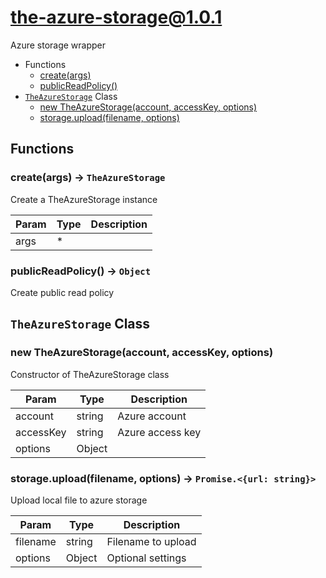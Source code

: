 <!-- // Code generated by coz. DO NOT EDIT. -->
# the-azure-storage@1.0.1

Azure storage wrapper

+ Functions
  + [create(args)](#the-azure-storage-function-create)
  + [publicReadPolicy()](#the-azure-storage-function-public-read-policy)
+ [`TheAzureStorage`](#the-azure-storage-classes) Class
  + [new TheAzureStorage(account, accessKey, options)](#the-azure-storage-classes-the-azure-storage-constructor)
  + [storage.upload(filename, options)](#the-azure-storage-classes-the-azure-storage-upload)

## Functions

<a class='md-heading-link' name="the-azure-storage-function-create" ></a>

### create(args) -> `TheAzureStorage`

Create a TheAzureStorage instance

| Param | Type | Description |
| ----- | --- | -------- |
| args | * |  |

<a class='md-heading-link' name="the-azure-storage-function-public-read-policy" ></a>

### publicReadPolicy() -> `Object`

Create public read policy


<a class='md-heading-link' name="the-azure-storage-classes"></a>

## `TheAzureStorage` Class






<a class='md-heading-link' name="the-azure-storage-classes-the-azure-storage-constructor" ></a>

### new TheAzureStorage(account, accessKey, options)

Constructor of TheAzureStorage class

| Param | Type | Description |
| ----- | --- | -------- |
| account | string | Azure account |
| accessKey | string | Azure access key |
| options | Object |  |


<a class='md-heading-link' name="the-azure-storage-classes-the-azure-storage-upload" ></a>

### storage.upload(filename, options) -> `Promise.<{url: string}>`

Upload local file to azure storage

| Param | Type | Description |
| ----- | --- | -------- |
| filename | string | Filename to upload |
| options | Object | Optional settings |




